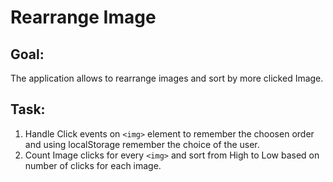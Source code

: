 # Rearrange Image

## Goal: 

The application allows to rearrange images and sort by more clicked Image. 

## Task:

1. Handle Click events on `<img>` element to remember the choosen order and using localStorage remember the choice of the user.
2. Count Image clicks for every `<img>` and sort from High to Low based on number of clicks for each image.